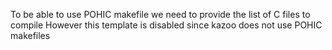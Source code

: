 To be able to use POHIC makefile we need to provide the list of C files to compile
However this template is disabled since kazoo does not use POHIC makefiles
